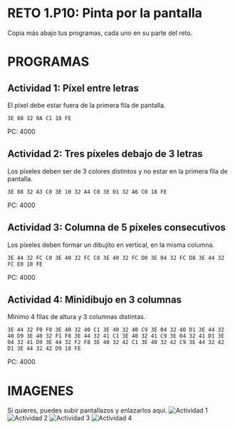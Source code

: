 # RETO 1.P10: Pinta por la pantalla
Copia más abajo tus programas, cada uno en su parte del reto.

# PROGRAMAS

## Actividad 1: Píxel entre letras
El píxel debe estar fuera de la primera fila de pantalla.
```
3E 88 32 0A C1 18 FE
```
PC: 4000

## Actividad 2: Tres píxeles debajo de 3 letras
Los píxeles deben ser de 3 colores distintos y no estar en la primera fila de pantalla.
```
3E 88 32 A3 C0 3E 10 32 A4 C0 3E 01 32 A6 C0 18 FE
```
PC: 4000

## Actividad 3: Columna de 5 píxeles consecutivos
Los píxeles deben formar un dibujito en vertical, en la misma columna.
```
3E 44 32 FC C0 3E 40 32 FC C8 3E 40 32 FC D0 3E 04 32 FC D8 3E 44 32 FC E0 18 FE
```
PC: 4000

## Actividad 4: Minidibujo en 3 columnas
Mínimo 4 filas de altura y 3 columnas distintas.
```
3E 44 32 F0 F8 3E 40 32 40 C1 3E 40 32 40 C9 3E 04 32 40 D1 3E 44 32 40 D9 3E 40 32 F1 F8 3E 44 32 41 C1 3E 40 32 41 C9 3E 04 32 41 D1 3E 04 32 41 D9 3E 44 32 F2 F8 3E 40 32 42 C1 3E 40 32 42 C9 3E 44 32 42 D1 3E 44 32 42 D9 18 FE
```
PC: 4000

# IMAGENES
Si quieres, puedes subir pantallazos y enlazarlos aquí.
![Actividad 1](/tuimagen1.png)
![Actividad 2](/tuimagen2.png)
![Actividad 3](/tuimagen3.png)
![Actividad 4](/tuimagen4.png)
